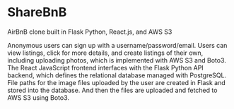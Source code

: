 # ShareBnB
AirBnB clone built in Flask Python, React.js, and AWS S3

Anonymous users can sign up with a username/password/email. 
Users can view listings, click for more details, and create listings of their own, including uploading photos, which is implemented with AWS S3 and Boto3. 
The React JavaScript frontend interfaces with the Flask Python API backend, which defines the relational database managed with PostgreSQL. 
File paths for the image files uploaded by the user are created in Flask and stored into the database. And then the files are uploaded and fetched to AWS S3 using Boto3.

